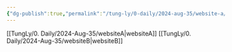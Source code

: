 ```yaml
---
{"dg-publish":true,"permalink":"/tung-ly/0-daily/2024-aug-35/website-a/","tags":["daily","gardenEntry"]}
---
```


[[TungLy/0. Daily/2024-Aug-35/websiteA\|websiteA]]
[[TungLy/0. Daily/2024-Aug-35/websiteB\|websiteB]]